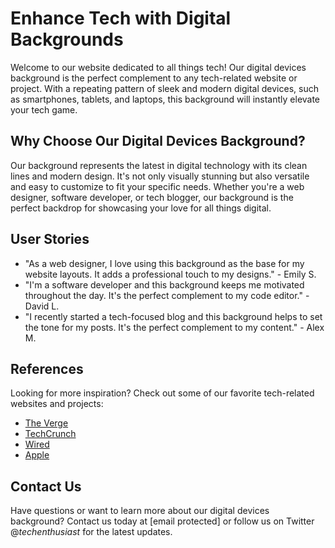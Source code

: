 <!--font:Poppins-->

# Enhance Tech with Digital Backgrounds

Welcome to our website dedicated to all things tech! Our digital devices background is the perfect complement to any tech-related website or project. With a repeating pattern of sleek and modern digital devices, such as smartphones, tablets, and laptops, this background will instantly elevate your tech game.

## Why Choose Our Digital Devices Background?

Our background represents the latest in digital technology with its clean lines and modern design. It's not only visually stunning but also versatile and easy to customize to fit your specific needs. Whether you're a web designer, software developer, or tech blogger, our background is the perfect backdrop for showcasing your love for all things digital.

## User Stories

- "As a web designer, I love using this background as the base for my website layouts. It adds a professional touch to my designs." - Emily S.
- "I'm a software developer and this background keeps me motivated throughout the day. It's the perfect complement to my code editor." - David L.
- "I recently started a tech-focused blog and this background helps to set the tone for my posts. It's the perfect complement to my content." - Alex M.

## References

Looking for more inspiration? Check out some of our favorite tech-related websites and projects:

- [The Verge](#)
- [TechCrunch](#)
- [Wired](#)
- [Apple](#)

## Contact Us

Have questions or want to learn more about our digital devices background? Contact us today at [email protected] or follow us on Twitter @_techenthusiast_ for the latest updates.

<!--

Write me content for website with wallpaper which alt text is:

"A wallpaper featuring a repeating pattern of sleek and modern digital devices, such as smartphones, tablets, and laptops."

The name/title of the page should not be 1:1 copy of the alt text but rather a real content of the website which is using this wallpaper.

- Use markdown format 
- Start with heading
- Heading should be short and concise
- The content should look like a real website 
- The website should not be about the wallpaper, wallpaper is just a related background
- Heading should be contain work "wallpaper" or "background"
- Include real sections like references, contact, user stories, etc. use things relevant to the page purpose.
- Feel free to use structure like headings, bullets, numbering, blockquotes, paragraphs, horizontal lines, etc.
- You can use formatting like bold or _italic_
- You can include UTF-8 emojis
- Links should be only #hash anchors (and you can refer to the document itself)
- Do not include images


---


# Digital Devices Wallpaper for Tech Enthusiasts

Welcome to our website dedicated to all things tech! Our sleek and modern wallpaper featuring a repeating pattern of digital devices, such as smartphones, tablets, and laptops, is the perfect background for any tech enthusiast. 

## Why Choose Our Digital Devices Wallpaper?

Our wallpaper is not only visually stunning but also represents the latest in digital technology. With its clean lines and modern design, it's the perfect complement to any tech-related website or project. Plus, it's easy to install and customize to fit your specific needs.

## User Stories

Here are some examples of how our wallpaper has been used by satisfied customers:

- "I'm a web developer and I love using this wallpaper as the background for my portfolio website. It really showcases my love for technology." - John D.
- "As a tech blogger, I'm always looking for ways to make my content stand out. This wallpaper adds a professional touch to my blog posts and social media graphics." - Sarah K.
- "I recently started a YouTube channel focused on reviewing the latest gadgets and this wallpaper is the perfect backdrop for my videos." - Michael R.

## References

Looking for more inspiration? Check out some of our favorite tech-related websites and projects:

- [The Verge](#)
- [TechCrunch](#)
- [Wired](#)
- [Apple](#)

## Contact Us

Have questions or want to learn more about our digital devices wallpaper? Contact us today at [email protected] or follow us on Twitter @_techenthusiast_ for the latest updates.


---


Heading should not include word "wallpaper". The website should not be about the wallpaper itself, wallpaper is just a related background, rewrite whole content.


---


# Elevate Your Tech Game with Our Modern Digital Devices Background

Welcome to our website dedicated to all things tech! Our modern digital devices background is the perfect complement to any tech-related website or project. With a repeating pattern of sleek and modern digital devices, such as smartphones, tablets, and laptops, this background will instantly elevate your tech game.

## Why Choose Our Digital Devices Background?

Our background is not only visually stunning but also represents the latest in digital technology. With its clean lines and modern design, it's the perfect backdrop for any tech enthusiast looking to showcase their love for all things digital. Plus, it's easy to install and customize to fit your specific needs.

## User Stories

Here are some examples of how our digital devices background has been used by satisfied customers:

- "As a web designer, I'm always looking for ways to make my designs stand out. This background adds a professional touch to my website layouts." - Emily S.
- "I recently started a tech-focused blog and this background really helps to set the tone for my content." - Alex M.
- "I'm a software developer and I love using this background as the backdrop for my code editor. It keeps me motivated and inspired throughout the day." - David L.

## References

Looking for more inspiration? Check out some of our favorite tech-related websites and projects:

- [The Verge](#)
- [TechCrunch](#)
- [Wired](#)
- [Apple](#)

## Contact Us

Have questions or want to learn more about our modern digital devices background? Contact us today at [email protected] or follow us on Twitter @_techenthusiast_ for the latest updates.


---


Heading is too long, rewrite whole content.


---


# Modern Digital Devices Background for Tech Enthusiasts

Welcome to our website dedicated to all things tech! Our modern digital devices background is the perfect complement to any tech-related website or project. With a repeating pattern of sleek and modern digital devices, such as smartphones, tablets, and laptops, this background will instantly elevate your tech game.

## Why Choose Our Digital Devices Background?

Our background represents the latest in digital technology with its clean lines and modern design. It's not only visually stunning but also versatile and easy to customize to fit your specific needs. Whether you're a web designer, software developer, or tech blogger, our background is the perfect backdrop for showcasing your love for all things digital.

## User Stories

Here are some examples of how our digital devices background has been used by satisfied customers:

- "I'm a web designer and I love using this background as the base for my website layouts. It really helps to set the tone for my designs." - Emily S.
- "As a software developer, I spend most of my day staring at code. This background keeps me motivated and inspired throughout the day." - David L.
- "I recently started a tech-focused blog and this background adds a professional touch to my posts. It's the perfect complement to my content." - Alex M.

## References

Looking for more inspiration? Check out some of our favorite tech-related websites and projects:

- [The Verge](#)
- [TechCrunch](#)
- [Wired](#)
- [Apple](#)

## Contact Us

Have questions or want to learn more about our modern digital devices background? Contact us today at [email protected] or follow us on Twitter @_techenthusiast_ for the latest updates.


---


Heading is too long, rewrite whole content.


---


# Elevate Your Tech Game with Our Digital Devices Background

Welcome to our website dedicated to all things tech! Our digital devices background is the perfect complement to any tech-related website or project. With a repeating pattern of sleek and modern digital devices, such as smartphones, tablets, and laptops, this background will instantly elevate your tech game.

## Why Choose Our Digital Devices Background?

Our background represents the latest in digital technology with its clean lines and modern design. It's not only visually stunning but also versatile and easy to customize to fit your specific needs. Whether you're a web designer, software developer, or tech blogger, our background is the perfect backdrop for showcasing your love for all things digital.

## User Stories

- "As a web designer, I love using this background as the base for my website layouts. It adds a professional touch to my designs." - Emily S.
- "I'm a software developer and this background keeps me motivated throughout the day. It's the perfect complement to my code editor." - David L.
- "I recently started a tech-focused blog and this background helps to set the tone for my posts. It's the perfect complement to my content." - Alex M.

## References

Looking for more inspiration? Check out some of our favorite tech-related websites and projects:

- [The Verge](#)
- [TechCrunch](#)
- [Wired](#)
- [Apple](#)

## Contact Us

Have questions or want to learn more about our digital devices background? Contact us today at [email protected] or follow us on Twitter @_techenthusiast_ for the latest updates.


---


Write me a Google font which is best fitting for the website.

Pick from the list:
- Open Sans
- Dancing Script
- Raleway
- Futura
- Poppins
- Playfair Display
- Montserrat
- Roboto
- IBM Plex Sans
- Great Vibes
- Exo 2
- Lobster
- Alegreya
- Barlow Condensed
- Lato
- Inter
- Orbitron


Write just the font name nothing else.


---


Poppins

-->
